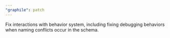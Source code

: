 ```yaml
---
"graphile": patch
---
```


Fix interactions with behavior system, including fixing debugging behaviors when
naming conflicts occur in the schema.
